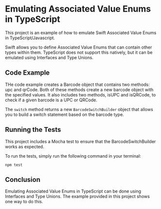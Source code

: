 # Emulating Associated Value Enums in TypeScript

This project is an example of how to emulate Swift Associated Value Enums in TypeScript/Javascript.

Swift allows you to define Associated Value Enums that can contain other types within them. TypeScript does not support this natively, but it can be emulated using Interfaces and Type Unions.

## Code Example

THe code example creates a Barcode object that contains two methods: upc and qrCode. Both of these methods create a new barcode object with the specified values. It also includes two methods, isUPC and isQRCode, to check if a given barcode is a UPC or QRCode.

The `switch` method returns a new `BarcodeSwitchBuilder` object that allows you to build a switch statement based on the barcode type.

## Running the Tests

This project includes a Mocha test to ensure that the BarcodeSwitchBuilder works as expected.

To run the tests, simply run the following command in your terminal:

    npm test

## Conclusion

Emulating Associated Value Enums in TypeScript can be done using Interfaces and Type Unions. The example provided in this project shows one way to do this.
